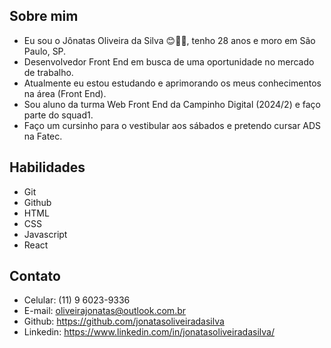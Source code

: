 ## Sobre mim

- Eu sou o Jônatas Oliveira da Silva 😊🏳️‍🌈, tenho 28 anos e moro em São Paulo, SP.
- Desenvolvedor Front End em busca de uma oportunidade no mercado de trabalho.
- Atualmente eu estou estudando e aprimorando os meus conhecimentos na área (Front End).
- Sou aluno da turma Web Front End da Campinho Digital (2024/2) e faço parte do squad1.
- Faço um cursinho para o vestibular aos sábados e pretendo cursar ADS na Fatec.

## Habilidades

- Git
- Github
- HTML
- CSS
- Javascript
- React

## Contato

- Celular: (11) 9 6023-9336
- E-mail: oliveirajonatas@outlook.com.br
- Github: https://github.com/jonatasoliveiradasilva
- Linkedin: https://www.linkedin.com/in/jonatasoliveiradasilva/
